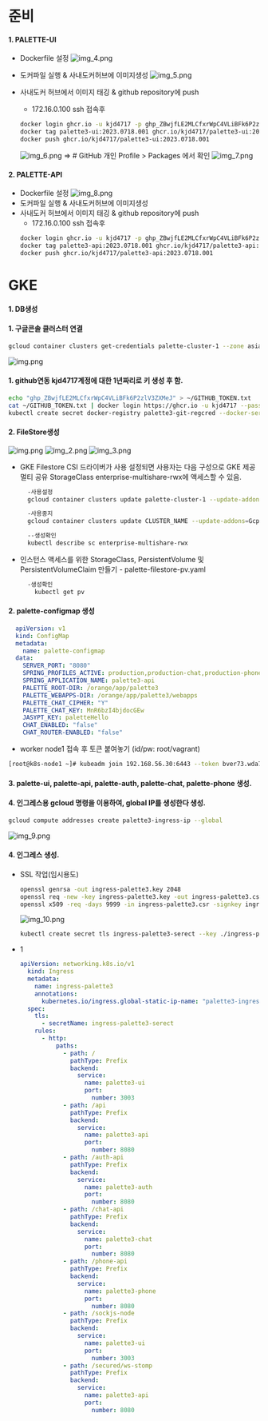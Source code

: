 # 준비
#### 1. PALETTE-UI
  * Dockerfile 설정
  ![img_4.png](assets/img_4.png)

  * 도커파일 실행 & 사내도커허브에 이미지생성 
  ![img_5.png](assets/img_5.png)

  * 사내도커 허브에서 이미지 태깅 & github repository에 push
    - 172.16.0.100 ssh 접속후
    ```bash    
    docker login ghcr.io -u kjd4717 -p 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
    docker tag palette3-ui:2023.0718.001 ghcr.io/kjd4717/palette3-ui:2023.0718.001
    docker push ghcr.io/kjd4717/palette3-ui:2023.0718.001
    ```
    ![img_6.png](assets/img_6.png)
    => # GitHub 개인 Profile > Packages 에서 확인
    ![img_7.png](assets/img_7.png)

#### 2. PALETTE-API 
  * Dockerfile 설정
    ![img_8.png](assets/img_8.png)
  * 도커파일 실행 & 사내도커허브에 이미지생성
  * 사내도커 허브에서 이미지 태깅 & github repository에 push
    - 172.16.0.100 ssh 접속후    
    ```bash    
    docker login ghcr.io -u kjd4717 -p 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
    docker tag palette3-api:2023.0718.001 ghcr.io/kjd4717/palette3-api:2023.0718.001
    docker push ghcr.io/kjd4717/palette3-api:2023.0718.001
    ```

# GKE
#### 1. DB생성

#### 1. 구글콘솔 클러스터 연결
  ```bash
  gcloud container clusters get-credentials palette-cluster-1 --zone asia-northeast3-b --project palette-393108
  ```
  ![img.png](assets/img1.png)

#### 1. github연동 kjd4717계정에 대한 1년짜리로 키 생성 후 함. 
  ```bash
  echo "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" > ~/GITHUB_TOKEN.txt 
  cat ~/GITHUB_TOKEN.txt | docker login https://ghcr.io -u kjd4717 --password-stdin    
  kubectl create secret docker-registry palette3-git-regcred --docker-server=ghcr.io --docker-username=kjd4717 --docker-password=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 --docker-email=jongdeog@gmail.com  
  ```  


#### 2. FileStore생성
  ![img.png](assets/img.png)
  ![img_2.png](assets/img_2.png)
  ![img_3.png](assets/img_3.png)

* GKE Filestore CSI 드라이버가 사용 설정되면 사용자는 다음 구성으로 GKE 제공 멀티 공유 StorageClass enterprise-multishare-rwx에 액세스할 수 있음.
  ```bash
    -사용설정
    gcloud container clusters update palette-cluster-1 --update-addons=GcpFilestoreCsiDriver=ENABLED --location asia-northeast3-b
  
    -사용중지
    gcloud container clusters update CLUSTER_NAME --update-addons=GcpFilestoreCsiDriver=DISABLED --location asia-northeast3-b
  
    --생성확인
    kubectl describe sc enterprise-multishare-rwx
  
  ```
* 인스턴스 액세스를 위한 StorageClass, PersistentVolume 및 PersistentVolumeClaim 만들기 - palette-filestore-pv.yaml
  ```bash
    -생성확인
      kubectl get pv
  ```

#### 2. palette-configmap 생성
  ```yaml
    apiVersion: v1
    kind: ConfigMap
    metadata:
      name: palette-configmap
    data:
      SERVER_PORT: "8080"
      SPRING_PROFILES_ACTIVE: production,production-chat,production-phone
      SPRING_APPLICATION_NAME: palette3-api
      PALETTE_ROOT-DIR: /orange/app/palette3
      PALETTE_WEBAPPS-DIR: /orange/app/palette3/webapps
      PALETTE_CHAT_CIPHER: "Y"
      PALETTE_CHAT_KEY: MnR6bzI4bjdocGEw
      JASYPT_KEY: paletteHello
      CHAT_ENABLED: "false"
      CHAT_ROUTER-ENABLED: "false"
  ```
  * worker node1 접속 후 토큰 붙여놓기 (id/pw: root/vagrant)
  ```bash
  [root@k8s-node1 ~]# kubeadm join 192.168.56.30:6443 --token bver73.wda72kx4afiuhspo --discovery-token-ca-cert-hash sha256:7205b3fd6030e47b74aa11451221ff3c77daa0305aad0bc4a2d3196e69eb42b7
  ```

#### 3. palette-ui, palette-api, palette-auth, palette-chat, palette-phone 생성. 

#### 4. 인그레스용 gcloud 명령을 이용하여, global IP를 생성한다 생성. 
  ```bash
  gcloud compute addresses create palette3-ingress-ip --global
  ```
  ![img_9.png](assets/img_9.png)

#### 4. 인그레스 생성. 
  * SSL 작업(임시용도)
    ```bash 
    openssl genrsa -out ingress-palette3.key 2048
    openssl req -new -key ingress-palette3.key -out ingress-palette3.csr
    openssl x509 -req -days 9999 -in ingress-palette3.csr -signkey ingress-palette3.key -out ingress-palette3.crt
    ```
    ![img_10.png](assets/img_10.png)
    
    ```bash
    kubectl create secret tls ingress-palette3-serect --key ./ingress-palette3.key --cert ./ingress-palette3.crt
    ```

  * 1
    ```yaml
    apiVersion: networking.k8s.io/v1
      kind: Ingress
      metadata:
        name: ingress-palette3
        annotations:
          kubernetes.io/ingress.global-static-ip-name: "palette3-ingress-ip"
      spec:
        tls:
          - secretName: ingress-palette3-serect
        rules:
          - http:
              paths:
                - path: /
                  pathType: Prefix
                  backend:
                    service:
                      name: palette3-ui
                      port:
                        number: 3003
                - path: /api
                  pathType: Prefix
                  backend:
                    service:
                      name: palette3-api
                      port:
                        number: 8080
                - path: /auth-api
                  pathType: Prefix
                  backend:
                    service:
                      name: palette3-auth
                      port:
                        number: 8080
                - path: /chat-api
                  pathType: Prefix
                  backend:
                    service:
                      name: palette3-chat
                      port:
                        number: 8080
                - path: /phone-api
                  pathType: Prefix
                  backend:
                    service:
                      name: palette3-phone
                      port:
                        number: 8080
                - path: /sockjs-node
                  pathType: Prefix
                  backend:
                    service:
                      name: palette3-ui
                      port:
                        number: 3003
                - path: /secured/ws-stomp
                  pathType: Prefix
                  backend:
                    service:
                      name: palette3-api
                      port:
                        number: 8080
    ```